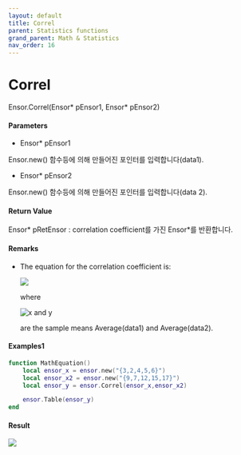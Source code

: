 ```yaml
---
layout: default
title: Correl
parent: Statistics functions
grand_parent: Math & Statistics
nav_order: 16
---
```


# Correl

Ensor.Correl\(Ensor\* pEnsor1, Ensor\* pEnsor2\)

#### Parameters

* Ensor\* pEnsor1

Ensor.new\(\) 함수등에 의해 만들어진 포인터를 입력합니다\(data1\).

* Ensor\* pEnsor2

Ensor.new\(\) 함수등에 의해 만들어진 포인터를 입력합니다\(data 2\).

#### Return Value

Ensor\* pRetEnsor : correlation coefficient를 가진 Ensor\*를 반환합니다.

#### Remarks

* The equation for the correlation coefficient is:

  ![](/StatisticsAPI/CorrelFunc.png)

  where

  ![](https://support.content.office.net/en-us/media/e50bfa35-f7a7-44ee-91eb-d25d79f90f42.png "x and y")

  are the sample means Average\(data1\) and Average\(data2\).

#### Examples1

```lua
function MathEquation()
 	local ensor_x = ensor.new("{3,2,4,5,6}")
	local ensor_x2 = ensor.new("{9,7,12,15,17}")
	local ensor_y = ensor.Correl(ensor_x,ensor_x2)

 	ensor.Table(ensor_y)
end	
```

#### Result

![](/StatisticsAPI/CorrelReslultTable.png)

